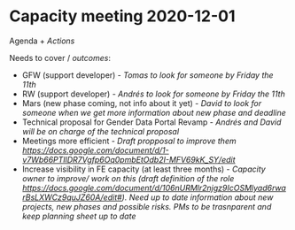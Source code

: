 # Capacity meeting 2020-12-01

Agenda + *Actions*

Needs to cover / *outcomes*:
- GFW (support developer) - *Tomas to look for someone by Friday the 11th*
- RW (support developer) - *Andrés to look for someone by Friday the 11th*
- Mars (new phase coming, not info about it yet) - *David to look for someone when we get more information about new phase and deadline*
- Technical proposal for Gender Data Portal Revamp - *Andrés and David will be on charge of the technical proposal*
- Meetings more efficient - *Draft propposal to improve them https://docs.google.com/document/d/1-v7Wb66PTIlDR7Vgfp6Oq0pmbEtOdb2I-MFV69kK_SY/edit*
- Increase visibility in FE capacity (at least three months) - *Capacity owner to improve/ work on this (draft definition of the role https://docs.google.com/document/d/106nURMlr2njgz9IcOSMlyad6rwarBsLXWCz9quJZ60A/edit#). Need up to date information about new projects, new phases and possible risks. PMs to be trasnparent and keep planning sheet up to date*

